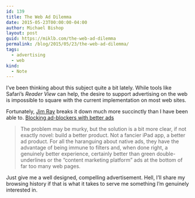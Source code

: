 ```yaml
---
id: 139
title: The Web Ad Dilemma
date: 2015-05-23T00:00:00-04:00
author: Michael Bishop
layout: post
guid: https://miklb.com/the-web-ad-dilemma
permalink: /blog/2015/05/23/the-web-ad-dilemma/
tags:
  - advertising
  - web
kind:
  - Note
---
```

<p>I’ve been thinking about this subject quite a bit lately. While tools like Safari’s <em>Reader View</em> can help, the desire to support advertising on the web is impossible to square with the current implementation on most web sites.</p>

<p>Fortunately, <a href="https://twitter.com/jimray">Jim Ray</a> breaks it down much more succinctly than I have been able to. <a href="http://flickerfusion.com/blocking-ad-blockers-with-better-ads.html">Blocking ad-blockers with better ads</a></p>

<blockquote>The problem may be murky, but the solution is a bit more clear, if not exactly novel: build a better product. Not a fancier iPad app, a better ad product. For all the haranguing about native ads, they have the advantage of being immune to filters and, when done right, a genuinely better experience, certainly better than green double-underlines or the “content marketing platform” ads at the bottom of far too many web pages.</blockquote>

<p>Just give me a well designed, compelling advertisement. Hell, I’ll share my browsing history if that is what it takes to serve me something I’m genuinely interested in.</p>